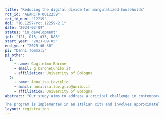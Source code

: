 ```yaml
---
title: "Reducing the digital divide for marginalized households"
rct_id: "AEARCTR-0012259"
rct_id_num: "12259"
doi: "10.1257/rct.12259-2.1"
date: "2024-02-09"
status: "in_development"
jel: "I21, O15, O33, D83"
start_year: "2023-09-05"
end_year: "2025-06-30"
pi: "Denni Tommasi"
pi_other:
  1:
    - name: Guglielmo Barone
    - email: g.barone@unibo.it
    - affiliation: University of Bologna
  2:
    - name: Annalisa Loviglio
    - email: annalisa.loviglio@unibo.it
    - affiliation: University of Bologna
abstract: "Our study aims to address a critical challenge in contemporary society: the integration of low-income families into the rapidly growing digital society. We implement and evaluate a program designed to achieve this goal through three primary channels. Firstly, it ensures families' access to internet connectivity. Secondly, it provides them with digital devices, thus reducing economic barriers to technology adoption. Finally, it fosters the development of digital skills among family members, enabling them to effectively utilize available digital resources.
The program is implemented in an Italian city and involves approximately 900 participants, assigned to two treatment groups and a control group. We anticipate that implementing this intervention will promote increased online participation among treated families, enhancing their ability to access digital services, resources, and opportunities. We believe that sustainable digital access will encourage consistent and long-term engagement in the digital society, leading to improved quality of life for these families. This, in turn, should positively impact their job-seeking efforts, interactions with public services, and the education of their children."
layout: registration
---
```


